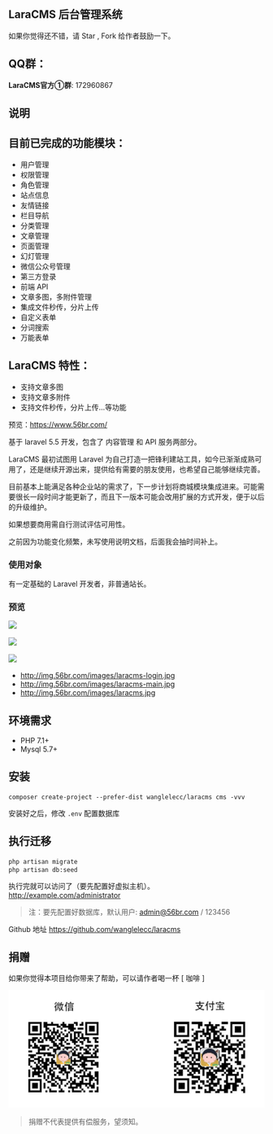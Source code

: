 ## LaraCMS 后台管理系统 

如果你觉得还不错，请 Star , Fork 给作者鼓励一下。

## QQ群：
**LaraCMS官方①群**: 172960867


## 说明

## 目前已完成的功能模块：
- 用户管理
- 权限管理
- 角色管理
- 站点信息
- 友情链接
- 栏目导航
- 分类管理
- 文章管理
- 页面管理
- 幻灯管理
- 微信公众号管理
- 第三方登录
- 前端 API
- 文章多图，多附件管理
- 集成文件秒传，分片上传
- 自定义表单
- 分词搜索
- 万能表单

## LaraCMS 特性：
- 支持文章多图
- 支持文章多附件
- 支持文件秒传，分片上传...等功能

预览：https://www.56br.com/

基于 laravel 5.5 开发，包含了 内容管理 和 API 服务两部分。

LaraCMS 最初试图用 Laravel 为自己打造一把锋利建站工具，如今已渐渐成熟可用了，还是继续开源出来，提供给有需要的朋友使用，也希望自己能够继续完善。

目前基本上能满足各种企业站的需求了，下一步计划将商城模块集成进来。可能需要很长一段时间才能更新了，而且下一版本可能会改用扩展的方式开发，便于以后的升级维护。

如果想要商用需自行测试评估可用性。

之前因为功能变化频繁，未写使用说明文档，后面我会抽时间补上。

### 使用对象
有一定基础的 Laravel 开发者，非普通站长。

### 预览

<p><img src="http://img.56br.com/images/laracms-login.png"></p>
<p><img src="http://img.56br.com/images/laracms-main.png"></p>
<p><img src="http://img.56br.com/images/laracms.jpg"></p>

- http://img.56br.com/images/laracms-login.jpg
- http://img.56br.com/images/laracms-main.jpg
- http://img.56br.com/images/laracms.jpg


## 环境需求

- PHP 7.1+
- Mysql 5.7+

## 安装

```shell
composer create-project --prefer-dist wanglelecc/laracms cms -vvv
```

安装好之后，修改 `.env` 配置数据库

## 执行迁移
```shell
php artisan migrate
php artisan db:seed
```

执行完就可以访问了（要先配置好虚拟主机）。
http://example.com/administrator

> 注：要先配置好数据库，默认用户: admin@56br.com / 123456

Github 地址 https://github.com/wanglelecc/laracms

## 捐赠
如果你觉得本项目给你带来了帮助，可以请作者喝一杯 [ 咖啡 ]

<p><img src="./public/images/pay.jpg"></p>

> 捐赠不代表提供有偿服务，望须知。
